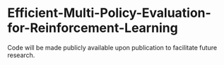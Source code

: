 # Efficient-Multi-Policy-Evaluation-for-Reinforcement-Learning
Code will be made publicly available upon
publication to facilitate future research.
